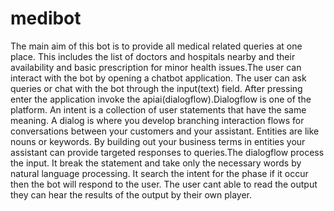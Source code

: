 # medibot

The main aim of this bot is to provide all medical related queries at one place. This includes the list of doctors and hospitals nearby and their availability and basic prescription for minor health issues.The user can interact with the bot by opening a chatbot application. The user can ask queries or chat with the bot through the input(text) field. After pressing enter the application invoke the apiai(dialogflow).Dialogflow is one of the platform. An intent is a collection of user statements that have the same meaning. A dialog is where you develop branching interaction flows for conversations between your customers and your assistant. Entities are like nouns or keywords. By building out your business terms in entities your assistant can provide targeted responses to queries.The dialogflow process the input. It break the statement and take only the necessary words by natural language processing. It search the intent for the phase if it occur then the bot will respond to the user. The user cant able to read the output they can hear the results of the output by their own player.

